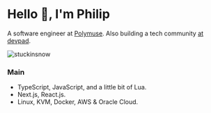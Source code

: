# Hello 👋, I'm Philip 

A software engineer at [Polymuse](https://polymuse.tech/).
Also building a tech community [at devpad](https://devpad.net/).

<p align="left"> <img src="https://komarev.com/ghpvc/?username=stuckinsnow&label=Profile%20views&color=0e75b6&style=flat" alt="stuckinsnow" /></p>

### Main

*  TypeScript, JavaScript, and a little bit of Lua.
*  Next.js, React.js.
*  Linux, KVM, Docker, AWS & Oracle Cloud.
